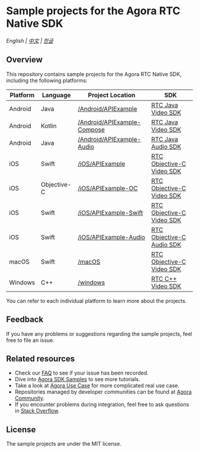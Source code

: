 # Sample projects for the Agora RTC Native SDK

_English | [中文](README.zh.md) | [한글](README.kr.md)_

## Overview

This repository contains sample projects for the Agora RTC Native SDK, including the following platforms:

| Platform | Language    | Project Location                                           | SDK                                                                           |
|----------|-------------|------------------------------------------------------------|-------------------------------------------------------------------------------|
| Android  | Java        | [/Android/APIExample](/Android/APIExample)                 | [RTC Java Video SDK](https://doc.shengwang.cn/doc/rtc/android/resources)      |
| Android  | Kotlin      | [/Android/APIExample-Compose](/Android/APIExample-Compose) | [RTC Java Video SDK](https://doc.shengwang.cn/doc/rtc/android/resources)      |
| Android  | Java        | [/Android/APIExample-Audio](/Android/APIExample-Audio)     | [RTC Java Audio SDK](https://doc.shengwang.cn/doc/rtc/android/resources)      |
| iOS      | Swift       | [/iOS/APIExample](/iOS/APIExample)                         | [RTC Objective-C Video SDK](https://doc.shengwang.cn/doc/rtc/ios/resources)   |
| iOS      | Objective-C | [/iOS/APIExample-OC](/iOS/APIExample-OC)                   | [RTC Objective-C Video SDK](https://doc.shengwang.cn/doc/rtc/ios/resources)   |
| iOS      | Swift       | [/iOS/APIExample-Swift](/iOS/APIExample-Swift)             | [RTC Objective-C Video SDK](https://doc.shengwang.cn/doc/rtc/ios/resources)   |
| iOS      | Swift       | [/iOS/APIExample-Audio](/iOS/APIExample-Audio)             | [RTC Objective-C Audio SDK](https://doc.shengwang.cn/doc/rtc/ios/resources)   |
| macOS    | Swift       | [/macOS](/macOS)                                           | [RTC Objective-C Video SDK](https://doc.shengwang.cn/doc/rtc/macos/resources) |
| Windows  | C++         | [/windows](/windows)                                       | [RTC C++ Video SDK](https://doc.shengwang.cn/doc/rtc/windows/resources)       |

You can refer to each individual platform to learn more about the projects.

## Feedback

If you have any problems or suggestions regarding the sample projects, feel free to file an issue.

## Related resources

- Check our [FAQ](https://docs.agora.io/en/faq) to see if your issue has been recorded.
- Dive into [Agora SDK Samples](https://github.com/AgoraIO) to see more tutorials.
- Take a look at [Agora Use Case](https://github.com/AgoraIO-usecase) for more complicated real use case.
- Repositories managed by developer communities can be found at [Agora Community](https://github.com/AgoraIO-Community).
- If you encounter problems during integration, feel free to ask questions in [Stack Overflow](https://stackoverflow.com/questions/tagged/agora.io).

## License

The sample projects are under the MIT license.
